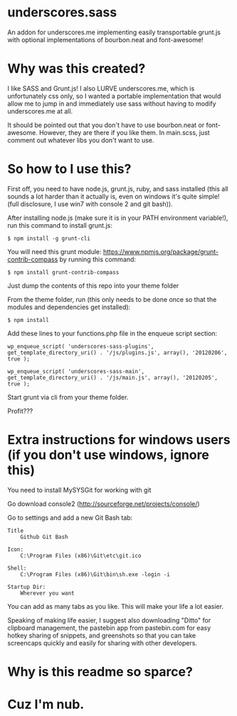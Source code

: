 <h1>underscores.sass</h1>

An addon for underscores.me implementing easily transportable grunt.js with optional implementations of bourbon.neat and font-awesome!


<h1>Why was this created?</h1>

I like SASS and Grunt.js! I also LURVE underscores.me, which is unfortunately css only, so I wanted a portable implementation that would allow me to jump in and immediately use sass without having to modify underscores.me at all.

It should be pointed out that you don't have to use bourbon.neat or font-awesome. However, they are there if you like them. In main.scss, just comment out whatever libs you don't want to use.


<h1>So how to I use this?</h1>

First off, you need to have node.js, grunt.js, ruby, and sass installed (this all sounds a lot harder than it actually is, even on windows it's quite simple! (full disclosure, I use win7 with console 2 and git bash)).

After installing node.js (make sure it is in your PATH environment variable!), run this command to install grunt.js:

	$ npm install -g grunt-cli

You will need this grunt module: https://www.npmjs.org/package/grunt-contrib-compass by running this command:
	
	$ npm install grunt-contrib-compass

Just dump the contents of this repo into your theme folder

From the theme folder, run (this only needs to be done once so that the modules and dependencies get installed):

	$ npm install

Add these lines to your functions.php file in the enqueue script section:

	wp_enqueue_script( 'underscores-sass-plugins', get_template_directory_uri() . '/js/plugins.js', array(), '20120206', true );

	wp_enqueue_script( 'underscores-sass-main', get_template_directory_uri() . '/js/main.js', array(), '20120205', true );

Start grunt via cli from your theme folder.

Profit???

<h1>Extra instructions for windows users (if you don't use windows, ignore this)</h1>

You need to install MySYSGit for working with git

Go download console2 (http://sourceforge.net/projects/console/)

Go to settings and add a new Git Bash tab:

	Title
		Github Git Bash
	
	Icon:
		C:\Program Files (x86)\Git\etc\git.ico
	
	Shell:
		C:\Program Files (x86)\Git\bin\sh.exe -login -i
	
	Startup Dir:
		Wherever you want

You can add as many tabs as you like. This will make your life a lot easier.

Speaking of making life easier, I suggest also downloading "Ditto" for clipboard management, the pastebin app from pastebin.com for easy hotkey sharing of snippets, and greenshots so that you can take screencaps quickly and easily for sharing with other developers.

<h1>Why is this readme so sparce?<h1>

Cuz I'm nub.
